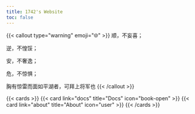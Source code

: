 ```yaml
---
title: 1742's Website
toc: false
---
```


{{< callout type="warning" emoji="🌐" >}}
  顺，不妄喜；

  逆，不惶馁；

  安，不奢逸；

  危，不惊惧；
  
  胸有惊雷而面如平湖者，可拜上将军也
{{< /callout >}}

{{< cards >}}
  {{< card link="docs" title="Docs" icon="book-open" >}}
  {{< card link="about" title="About" icon="user" >}}
{{< /cards >}}
